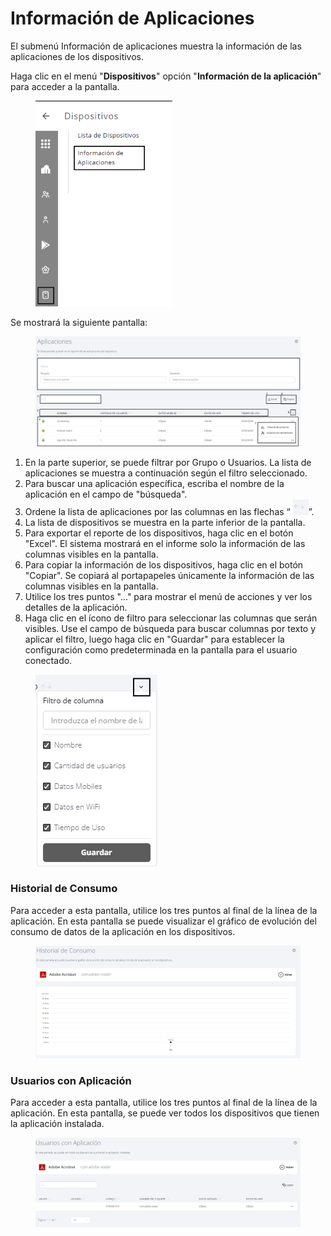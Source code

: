 # Información de Aplicaciones

El submenú Información de aplicaciones muestra la información de las aplicaciones de los dispositivos.

Haga clic en el menú "**Dispositivos**" opción "**Información de la aplicación**" para acceder a la pantalla.

<figure><img src="../../.gitbook/assets/image (4).png" alt=""><figcaption></figcaption></figure>

Se mostrará la siguiente pantalla:

<figure><img src="../../.gitbook/assets/Captura de tela 2024-12-06 145344.png" alt=""><figcaption></figcaption></figure>

1. En la parte superior, se puede filtrar por Grupo o Usuarios. La lista de aplicaciones se muestra a continuación según el filtro seleccionado.
2. Para buscar una aplicación específica, escriba el nombre de la aplicación en el campo de "búsqueda".
3. Ordene la lista de aplicaciones por las columnas en las flechas “ ![](<../../.gitbook/assets/1 (25).png>)”.
4. La lista de dispositivos se muestra en la parte inferior de la pantalla.
5. Para exportar el reporte de los dispositivos, haga clic en el botón "Excel". El sistema mostrará en el informe solo la información de las columnas visibles en la pantalla.
6. Para copiar la información de los dispositivos, haga clic en el botón "Copiar". Se copiará al portapapeles únicamente la información de las columnas visibles en la pantalla.
7. Utilice los tres puntos "..." para mostrar el menú de acciones y ver los detalles de la aplicación.
8. Haga clic en el ícono de filtro para seleccionar las columnas que serán visibles. Use el campo de búsqueda para buscar columnas por texto y aplicar el filtro, luego haga clic en "Guardar" para establecer la configuración como predeterminada en la pantalla para el usuario conectado.

<figure><img src="../../.gitbook/assets/image (286).png" alt=""><figcaption></figcaption></figure>

### **Historial de Consumo** <a href="#e2p6xqo1hbri" id="e2p6xqo1hbri"></a>

Para acceder a esta pantalla, utilice los tres puntos al final de la línea de la aplicación. En esta pantalla se puede visualizar el gráfico de evolución del consumo de datos de la aplicación en los dispositivos.

<figure><img src="../../.gitbook/assets/image (48).png" alt=""><figcaption></figcaption></figure>

### **Usuarios con Aplicación** <a href="#dzvz1gwobjw0" id="dzvz1gwobjw0"></a>

Para acceder a esta pantalla, utilice los tres puntos al final de la línea de la aplicación. En esta pantalla, se puede ver todos los dispositivos que tienen la aplicación instalada.

<figure><img src="../../.gitbook/assets/image (47).png" alt=""><figcaption></figcaption></figure>
